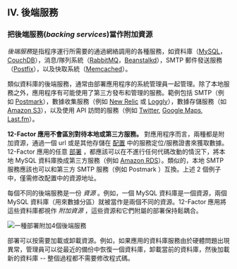 ## IV. 後端服務
### 把後端服務(*backing services*)當作附加資源

*後端服務*是指程序運行所需要的通過網絡調用的各種服務，如資料庫（[MySQL](http://dev.mysql.com/)，[CouchDB](http://couchdb.apache.org/)），消息/隊列系統（[RabbitMQ](http://www.rabbitmq.com/)，[Beanstalkd](http://kr.github.com/beanstalkd/)），SMTP 郵件發送服務（[Postfix](http://www.postfix.org/)），以及快取系統（[Memcached](http://memcached.org/)）。

類似資料庫的後端服務，通常由部署應用程序的系統管理員一起管理。除了本地服務之外，應用程序有可能使用了第三方發布和管理的服務。範例包括 SMTP（例如 [Postmark](http://postmarkapp.com/)），數據收集服務（例如 [New Relic](http://newrelic.com/) 或 [Loggly](http://www.loggly.com/)），數據存儲服務（如 [Amazon S3](http://http://aws.amazon.com/s3/)），以及使用 API 訪問的服務（例如 [Twitter](http://dev.twitter.com/), [Google Maps](https://developers.google.com/maps/), [Last.fm](http://www.last.fm/api)）。

**12-Factor 應用不會區別對待本地或第三方服務。** 對應用程序而言，兩種都是附加資源，通過一個 url 或是其他存儲在 [配置](./config) 中的服務定位/服務證書來獲取數據。12-Factor 應用的任意 [部署](./codebase) ，都應該可以在不進行任何代碼改動的情況下，將本地 MySQL 資料庫換成第三方服務（例如 [Amazon RDS](http://aws.amazon.com/rds/)）。類似的，本地 SMTP 服務應該也可以和第三方 SMTP 服務（例如 Postmark ）互換。上述 2 個例子中，僅需修改配置中的資源地址。

每個不同的後端服務是一份 *資源* 。例如，一個 MySQL 資料庫是一個資源，兩個 MySQL 資料庫（用來數據分區）就被當作是兩個不同的資源。12-Factor 應用將這些資料庫都視作 *附加資源* ，這些資源和它們附屬的部署保持鬆耦合。

<img src="/images/attached-resources.png" class="full" alt="一種部署附加4個後端服務" />

部署可以按需要加載或卸載資源。例如，如果應用的資料庫服務由於硬體問題出現異常，管理員可以從最近的備份中恢復一個資料庫，卸載當前的資料庫，然後加載新的資料庫 -- 整個過程都不需要修改程式碼。
